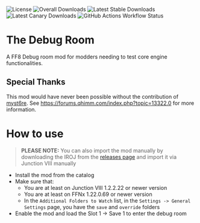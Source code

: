 ![License](https://img.shields.io/github/license/tsunamods-codes/the-debug-room) ![Overall Downloads](https://img.shields.io/github/downloads/tsunamods-codes/the-debug-room/total?label=Overall%20Downloads) ![Latest Stable Downloads](https://img.shields.io/github/downloads/tsunamods-codes/the-debug-room/latest/total?label=Latest%20Stable%20Downloads&sort=semver) ![Latest Canary Downloads](https://img.shields.io/github/downloads/tsunamods-codes/the-debug-room/canary/total?label=Latest%20Canary%20Downloads) ![GitHub Actions Workflow Status](https://github.com/tsunamods-codes/the-debug-room/actions/workflows/main-0.1.0.yml/badge.svg?branch=main)

# The Debug Room

A FF8 Debug room mod for modders needing to test core engine functionalities.

## Special Thanks

This mod would have never been possible without the contribution of [myst6re](https://github.com/myst6re). See https://forums.qhimm.com/index.php?topic=13322.0 for more information.

# How to use

> **PLEASE NOTE:** You can also import the mod manually by downloading the IROJ from the [releases page](https://github.com/tsunamods-codes/the-debug-room/releases) and import it via Junction VIII manually

- Install the mod from the catalog
- Make sure that:
  - You are at least on Junction VIII 1.2.2.22 or newer version
  - You are at least on FFNx 1.22.0.69 or newer version
  - In the `Additional Folders to Watch` list, in the `Settings -> General Settings` page, you have the `save` and `override` folders
- Enable the mod and load the Slot 1 -> Save 1 to enter the debug room
